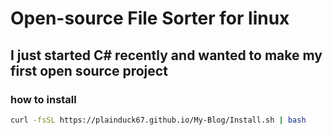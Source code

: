 # Open-source File Sorter for linux
## I just started C# recently and wanted to make my first open source project
### how to install
```bash
curl -fsSL https://plainduck67.github.io/My-Blog/Install.sh | bash

